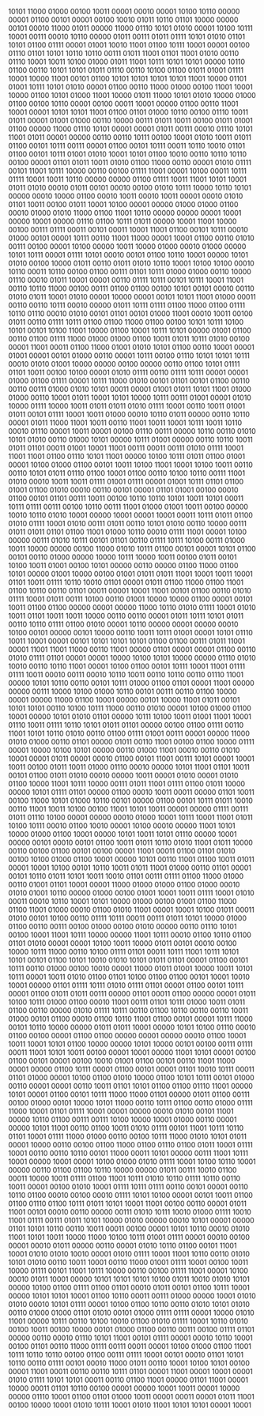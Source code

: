 10101 11000 01000 00100 10011 00001 00010 00001 10100 10110 00000 00001 01100 00101 00001 00100 10010 01011 10110 01101 10000 00000 00101 00010 11000 01011 00000 11000 01110 10101 01010 00001 10100 10111 10001 00111 00010 10110 00000 01011 00111 01011 01111 10101 01010 01101 10101 01100 01111 00001 01001 10010 11001 01100 10111 10001 00001 00100 01110 01101 10101 10110 10110 00111 01011 11001 01101 11001 01010 00110 01110 10001 10011 10100 01000 01011 11001 10111 10101 10101 00000 10110 01100 00110 10101 10101 01011 01110 00110 10100 01100 01011 01001 01111 10001 10000 11001 00101 01100 10101 10101 10101 10101 11001 10000 01101 01001 10111 10101 01010 00001 01100 00110 11000 01000 00100 11001 10001 10000 01100 10101 01000 11001 10000 01011 11000 10101 01010 10000 01000 01100 00100 10110 00001 00100 00011 10001 00000 01100 00110 11001 10001 00001 10101 10101 11001 01100 01101 01000 10110 00100 01110 10011 01011 00001 01001 01000 00110 10000 00111 01011 10011 00100 01011 01001 01100 00000 11000 01110 10101 00001 00001 01011 00111 00010 01110 10101 11001 01011 00001 00000 00110 00110 10111 00100 10001 01010 10011 01011 01100 00101 10111 00111 00001 01100 00101 10111 00011 10110 10010 01101 01100 00101 10111 01001 01010 10001 10101 01100 10010 00110 10110 10110 00100 00001 01101 01011 10011 01010 01100 11000 00110 00001 01010 01111 00101 11001 10111 10000 00110 00100 01111 11001 00001 10100 00011 10111 01111 10001 10011 10110 00000 00000 01100 01111 10011 11001 10101 10001 01011 01010 00010 01011 00101 00010 00100 01010 10111 10000 10110 10101 00000 00010 10000 01100 00010 10011 00010 10011 00001 00010 01010 01101 10011 00100 01011 10001 10100 00001 00000 01000 01000 01100 00010 01000 01010 11000 01100 11001 10110 00000 00000 00001 10001 00000 10001 00000 01110 01100 10111 01011 00000 10001 11001 10000 00100 00111 01111 00011 00101 00011 10001 11001 01100 00101 10111 00010 01000 00101 00001 10111 00110 11001 11000 00001 10001 01100 00110 01010 00111 00100 00001 10100 00000 10011 10000 01000 00010 01000 00000 10101 10111 00001 01111 10101 00010 00101 01100 10110 10001 00000 10101 01010 00100 10000 01011 00110 01011 01010 10110 10001 10100 10100 00010 10110 00011 10110 00100 01100 00111 01101 10111 01000 01000 00110 10000 01110 00010 01011 10001 00001 00110 01111 10111 00101 10111 10001 11001 00110 10110 11000 00100 00111 01100 01100 00100 10101 00101 00010 00110 01010 01011 10001 01010 00001 10000 00001 00101 10101 11001 01000 00011 00110 00110 10111 00010 00000 01011 10111 01111 01100 11000 01100 01111 10110 01110 00010 01010 00101 01101 00101 01000 11001 00010 10011 00100 01011 00110 01111 10111 01100 01100 11000 01100 00100 10101 10111 10100 10101 00101 10100 11001 10000 01100 10001 10111 10101 00000 01001 01100 00110 01100 01111 11000 01000 01000 01100 10011 01011 10111 01010 00100 00001 11001 00011 01100 11000 01001 01010 10101 01100 00110 10001 00001 01001 00001 00101 01000 00110 00001 10111 00100 01110 10101 10101 10111 00010 01010 01001 10000 00000 00100 00000 00110 01100 10101 01111 01101 10011 00100 10100 00001 01010 01111 00110 01111 10111 00001 00001 01000 01100 01111 00001 10111 11000 01010 00101 01101 00101 01100 00110 00110 00111 01000 01010 10101 00011 00001 01001 01011 10101 11001 01000 01000 00110 10001 01011 10001 10101 10000 10111 00111 01001 00001 01010 10000 01111 10000 10011 01011 01011 01010 01111 10001 00110 10011 01001 01011 00101 01111 10001 10011 01000 00010 10110 01011 00000 00110 10110 00001 01011 11000 11001 10011 00110 11001 10011 10001 10111 10011 10110 00010 01110 00001 10011 00001 00100 01110 00111 00000 10110 00110 01010 10101 01010 00110 01000 10101 00000 10111 01001 00000 00110 10110 10011 01011 01101 00011 01001 10001 11001 00111 00011 00111 01010 01111 10001 11001 11001 01100 01110 10101 11001 00000 10100 10111 01011 01100 01001 00001 10100 01000 01100 00101 10011 10100 11001 10001 10100 10011 00110 00110 10101 01011 01110 01100 10001 01100 00110 10100 10110 00111 11001 01010 00010 10011 10011 01111 01001 01111 00001 01001 10111 01101 01100 01001 01100 01010 00010 00110 00101 00001 01101 01001 00100 00010 01100 00101 01101 00111 10011 00100 10110 10110 10101 10011 10101 00011 10111 01111 00111 00100 10110 00111 11001 01000 01001 10011 00100 00000 10010 10110 01010 10001 00000 10001 00001 10001 00011 10111 01011 01100 01010 01111 10001 01010 00111 01011 00110 10101 01010 00110 10000 00111 01011 01011 01101 01100 11001 01000 10110 00010 01111 11001 00001 10100 00000 00111 01010 10111 00101 01101 00110 01111 10111 10100 00111 01000 10011 10000 00000 00100 11000 01010 10111 01100 00101 00001 10101 01100 00101 00110 01000 00000 10000 10111 10000 10011 00100 01011 00101 10100 10011 01001 00100 10101 00000 00110 00000 01100 11000 01100 10101 00000 01001 10000 00100 01001 01011 01011 11001 10001 10011 10001 01101 10011 01111 10110 10010 01101 00001 01011 01100 11000 01100 11001 01100 10110 00110 01101 00011 00001 10001 11001 00101 01100 00110 01010 01111 10001 01011 00111 10100 00110 01001 10000 10000 01100 00001 00101 10011 01100 01100 00000 00001 00000 11000 10110 01010 01111 10001 01010 10011 01101 10011 10011 10000 00110 00110 00001 01011 10111 10101 01011 00110 10110 01111 01100 01010 00001 10110 00000 00001 00000 00010 10100 00101 00000 00101 10000 00110 10011 10111 01001 00001 10101 01110 10011 10001 00001 00101 10101 10101 10101 01100 01100 00111 01011 11001 00001 11001 11001 11000 00110 11001 00000 01101 00001 00001 01100 00110 01010 01111 01101 00001 00001 10000 10100 10101 10000 00000 01110 01010 10010 00110 10110 11001 00001 10100 01100 00101 10111 10001 11001 01111 01111 10011 00010 00111 00010 10110 10011 00110 10110 00110 01110 11001 00000 10101 10110 00110 00101 10111 01000 01100 01101 00001 11001 00000 00000 00111 10000 10100 01000 10110 00101 00111 00110 01100 10000 00001 00000 11000 01100 10001 00000 00101 10000 11001 01011 00101 10101 10101 00110 10100 10111 11000 00110 01010 00001 10100 01000 01100 10001 00000 10101 01010 01101 00000 10111 10100 10011 01001 11001 10001 01110 10011 01111 10110 10101 01011 01101 00000 00100 01100 01111 00110 11001 10101 10110 01010 00110 01100 01111 01001 00111 00001 00000 11000 01010 01000 00110 01101 00000 01011 00110 11001 00100 01100 10000 01111 00001 10000 10100 10101 00000 00110 01000 11001 00010 00110 01010 10001 00001 01011 00001 00010 01100 00101 11001 00111 10101 00001 10001 10011 00100 01011 10011 01000 01110 00010 00000 10101 11001 01101 10011 00101 01100 01011 01010 00010 00000 10011 00001 01010 00001 01010 01100 10000 11001 10111 10000 00111 01011 11001 01111 01100 01011 10000 00000 10101 01111 01101 00000 01100 00010 10011 00011 00000 01101 10011 00100 11000 10101 01000 10110 00101 00000 01100 00101 10111 01011 10010 00110 11001 10011 10100 00100 11001 10101 10011 00001 00000 01111 00111 01011 01110 10100 00001 00000 00010 01000 10001 10111 10001 11001 01011 10100 10111 00010 01100 10010 00001 10100 00010 00000 11001 10101 10000 01000 01100 10001 00000 10101 10011 10101 01110 00000 10001 00000 00101 00010 00101 01100 10011 01011 10110 01010 11001 01011 10000 00110 00100 01100 00101 00100 00001 11001 00011 01100 01101 01010 00100 10100 01000 01100 10001 00000 10101 00110 11001 01100 10011 01011 00001 10001 10100 00101 10110 10011 01011 11001 01000 00110 01101 00001 00101 10110 01011 10101 10011 10010 01101 00111 01111 01100 11000 01000 00110 01001 01101 10001 00001 11000 01000 01000 01100 01000 00010 01010 01001 10110 00000 01000 00100 01001 10001 10011 01111 10001 01010 00011 00010 10110 10001 10101 10000 01000 00100 01001 01100 11000 01100 11001 01000 00010 01100 01010 11001 00001 10001 10100 01011 00011 01010 00101 10100 00110 01111 10111 00011 00111 01011 10101 10000 01000 01100 00110 00111 00100 01000 00100 01010 00000 00110 01110 10101 00100 10001 11001 10111 10000 00000 11001 10111 00010 01100 10110 01100 01101 01010 00001 00001 10100 10011 10000 01011 00101 00010 00100 10000 10111 11000 00110 10100 01111 01101 00011 10111 11001 10111 10101 10101 00101 01100 10101 10010 01010 10101 01011 01101 00001 01100 00101 10111 00110 01000 00100 10010 00001 11000 01011 01001 10000 10011 10101 10111 00001 10011 01010 01100 01101 10100 01100 01100 00101 10001 10010 10001 00000 01101 01111 10111 01010 01111 01101 00001 01100 00101 10111 00001 01100 01011 01011 00111 00000 01101 00011 01100 00000 00001 01011 10100 10111 01000 01100 00010 11001 00111 01101 10111 01000 10011 01011 01100 00110 00000 01010 01111 10111 00110 01100 10110 00110 00110 10011 01000 00101 01100 00010 01100 10110 11001 01100 00101 00001 10111 11000 00101 10110 10000 00000 01011 01011 10001 00000 10101 10100 01110 00010 01100 00100 00001 01100 01100 00000 00001 00000 00010 01100 10001 10011 10001 10101 01100 10000 00000 10101 10000 00101 00100 00111 01111 00011 11001 10101 10011 00100 00001 10001 00000 11001 10101 00001 00100 01100 00101 00001 00100 10010 01001 01100 00101 00110 11001 11000 00001 00000 01100 10111 00001 01100 00101 00001 01101 10010 10111 00011 01101 01000 00001 10100 01100 01010 10000 01100 10101 10111 00101 01000 00110 00001 00001 00110 10011 01101 10101 01100 01100 01110 11001 00000 10101 00001 01100 00101 10111 11000 11000 01101 00000 01011 01100 00111 00100 01000 00101 10000 10101 11000 00110 10111 01100 00110 01000 01111 11000 10001 01101 01111 10001 00001 00000 00010 01010 00101 11001 00000 10110 01100 00111 00111 10100 10000 10001 01000 00110 00001 00000 10101 11001 00110 01100 10011 01010 01111 00101 11001 10111 10110 01101 10001 01111 11000 01000 00110 00100 10111 11000 01010 10101 01011 00001 10000 00110 00100 01100 11000 01100 01110 01100 01011 10001 01111 10001 00110 00110 10110 00101 11000 00011 10101 00000 00111 11001 10111 10001 00000 10001 00001 10100 01000 01010 01111 10001 10100 10110 10001 00000 00110 01100 01100 10110 10000 00000 01011 00111 10010 01100 00011 10000 10011 01111 01100 11001 10111 01010 10110 01111 10110 00110 10011 00001 00100 01010 10001 01111 10111 01111 00110 00101 00001 00110 10110 01100 00010 00100 00010 01111 10101 10100 00001 00101 10011 01100 01100 01110 01100 10111 01011 10101 10001 11001 00100 00110 00001 01011 11001 00101 00010 00110 00000 00111 01010 10111 10010 01000 01111 10010 11001 01111 00111 01011 10101 10000 01010 00000 00010 10101 00001 00000 01101 10101 10110 00110 10011 00011 00100 00001 10101 10110 00010 01010 11001 10101 10011 10000 11000 10100 10111 01001 01111 00001 00010 00100 00001 00010 01011 00000 00110 00001 01010 10110 01100 00101 11001 10001 01010 01010 10010 00001 01010 01111 10001 11001 10110 00110 01010 10101 01010 00110 10011 10001 00110 11000 01001 01111 10001 00100 10011 10000 01111 00101 11001 10111 10000 00110 00100 01111 11001 00001 10100 00010 01011 10001 00000 10101 10101 10101 10100 01011 10010 01010 10101 00000 10100 01100 01111 01100 01101 00010 01011 00101 01100 10111 10001 00000 10101 10101 10001 01100 10110 00011 00111 01000 00000 10001 01010 01010 00010 10101 01111 00001 10100 01100 10110 00110 01010 10101 01010 00110 01000 01000 01101 01010 00101 01000 01111 01111 00001 10000 01010 11001 00000 10111 00110 10100 10010 01100 01010 01111 10001 10110 01010 00100 10011 00100 10000 00101 01000 01100 00110 00111 00100 01111 01101 00000 00110 00010 01110 10101 11001 00101 01111 00001 00010 10110 10001 00100 01101 00110 11000 01111 00111 00011 00001 10100 01000 01100 11001 10111 10110 10110 00100 01100 00111 01111 10001 00101 00010 01101 10101 10110 00110 01111 00101 00010 11000 01011 00110 10001 10100 10101 00100 00001 11001 00011 00110 00110 10111 01101 00001 11001 00001 10001 00001 01010 01111 10101 10101 00011 00110 01100 11001 00000 01101 11001 00001 10000 00011 01101 10110 00100 00001 00000 10001 10011 00001 10000 00000 01110 10001 01100 01101 01000 10011 00001 00011 00001 01011 11001 00100 10000 10001 01010 10111 10001 01010 11001 10101 10101 00001 10001

